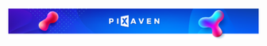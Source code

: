 [![Pixaven](media/readme-header.png "Pixaven: GPU-powered Image Processing Platform")](https://www.pixaven.com)